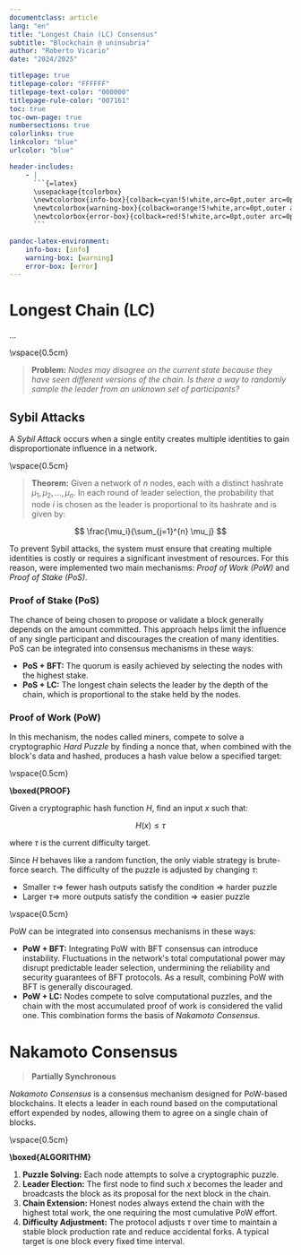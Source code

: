 ```yaml
---
documentclass: article
lang: "en"
title: "Longest Chain (LC) Consensus"
subtitle: "Blockchain @ uninsubria"
author: "Roberto Vicario"
date: "2024/2025"

titlepage: true
titlepage-color: "FFFFFF"
titlepage-text-color: "000000"
titlepage-rule-color: "007161"
toc: true
toc-own-page: true
numbersections: true
colorlinks: true
linkcolor: "blue"
urlcolor: "blue"

header-includes:
    - |
      ```{=latex}
      \usepackage{tcolorbox}
      \newtcolorbox{info-box}{colback=cyan!5!white,arc=0pt,outer arc=0pt,colframe=cyan!60!black}
      \newtcolorbox{warning-box}{colback=orange!5!white,arc=0pt,outer arc=0pt,colframe=orange!80!black}
      \newtcolorbox{error-box}{colback=red!5!white,arc=0pt,outer arc=0pt,colframe=red!75!black}
      ```

pandoc-latex-environment:
    info-box: [info]
    warning-box: [warning]
    error-box: [error]
---
```


# Longest Chain (LC)

...

\vspace{0.5cm}

> **Problem:** _Nodes may disagree on the current state because they have seen different versions of the chain. Is there a way to randomly sample the leader from an unknown set of participants?_

## Sybil Attacks

A _Sybil Attack_ occurs when a single entity creates multiple identities to gain disproportionate influence in a network.

\vspace{0.5cm}

> **Theorem:** Given a network of $n$ nodes, each with a distinct hashrate $\mu_1, \mu_2, \ldots, \mu_n$. In each round of leader selection, the probability that node $i$ is chosen as the leader is proportional to its hashrate and is given by:

$$
\frac{\mu_i}{\sum_{j=1}^{n} \mu_j}
$$

To prevent Sybil attacks, the system must ensure that creating multiple identities is costly or requires a significant investment of resources. For this reason, were implemented two main mechanisms: _Proof of Work (PoW)_ and _Proof of Stake (PoS)_.

### Proof of Stake (PoS)

The chance of being chosen to propose or validate a block generally depends on the amount committed. This approach helps limit the influence of any single participant and discourages the creation of many identities. PoS can be integrated into consensus mechanisms in these ways:

- **PoS + BFT:** The quorum is easily achieved by selecting the nodes with the highest stake.
- **PoS + LC:** The longest chain selects the leader by the depth of the chain, which is proportional to the stake held by the nodes.

### Proof of Work (PoW)

In this mechanism, the nodes called miners, compete to solve a cryptographic _Hard Puzzle_ by finding a nonce that, when combined with the block's data and hashed, produces a hash value below a specified target:

\vspace{0.5cm}

**\boxed{PROOF}**

Given a cryptographic hash function $H$, find an input $x$ such that:

$$
H(x) \leq \tau
$$

where $\tau$ is the current difficulty target.

Since $H$ behaves like a random function, the only viable strategy is brute-force search. The difficulty of the puzzle is adjusted by changing $\tau$:

- Smaller $\tau \Rightarrow$ fewer hash outputs satisfy the condition $\Rightarrow$ harder puzzle
- Larger $\tau \Rightarrow$ more outputs satisfy the condition $\Rightarrow$ easier puzzle

\vspace{0.5cm}

PoW can be integrated into consensus mechanisms in these ways:

- **PoW + BFT:** Integrating PoW with BFT consensus can introduce instability. Fluctuations in the network's total computational power may disrupt predictable leader selection, undermining the reliability and security guarantees of BFT protocols. As a result, combining PoW with BFT is generally discouraged.
- **PoW + LC:** Nodes compete to solve computational puzzles, and the chain with the most accumulated proof of work is considered the valid one. This combination forms the basis of _Nakamoto Consensus_.

# Nakamoto Consensus

> **Partially Synchronous**

_Nakamoto Consensus_ is a consensus mechanism designed for PoW-based blockchains. It elects a leader in each round based on the computational effort expended by nodes, allowing them to agree on a single chain of blocks.

\vspace{0.5cm}

**\boxed{ALGORITHM}**

1. **Puzzle Solving:** Each node attempts to solve a cryptographic puzzle.
2. **Leader Election:** The first node to find such $x$ becomes the leader and broadcasts the block as its proposal for the next block in the chain.
3. **Chain Extension:** Honest nodes always extend the chain with the highest total work, the one requiring the most cumulative PoW effort.
4. **Difficulty Adjustment:** The protocol adjusts $\tau$ over time to maintain a stable block production rate and reduce accidental forks. A typical target is one block every fixed time interval.

